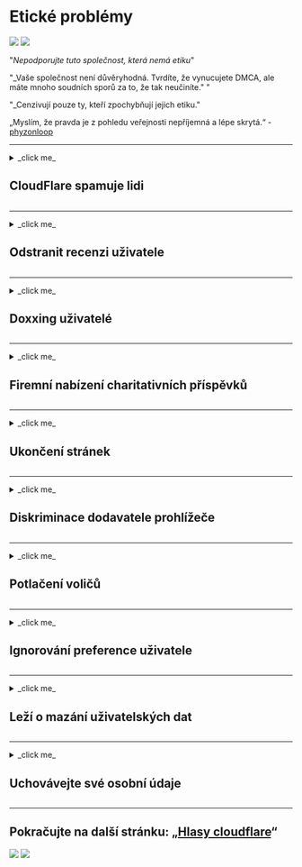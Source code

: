 # Etické problémy

![](https://codeberg.org/crimeflare/cloudflare-tor/media/branch/master/image/itsreallythatbad.jpg)
![](https://codeberg.org/crimeflare/cloudflare-tor/media/branch/master/image/telegram/c81238387627b4bfd3dcd60f56d41626.jpg)

"_Nepodporujte tuto společnost, která nemá etiku_"

"_Vaše společnost není důvěryhodná. Tvrdíte, že vynucujete DMCA, ale máte mnoho soudních sporů za to, že tak neučiníte." "

"_Cenzivují pouze ty, kteří zpochybňují jejich etiku."

„Myslím, že pravda je z pohledu veřejnosti nepříjemná a lépe skrytá.“ - [phyzonloop](https://twitter.com/phyzonloop)


---


<details>
<summary> _click me_

## CloudFlare spamuje lidi
</summary>


Cloudflare odesílá nevyžádané e-maily uživatelům, kteří nepoužívají Cloudflare.

- E-maily odesílejte pouze odběratelům, kteří se přihlásili
- Když uživatel řekne „zastavit“, zastavte odesílání e-mailů

Je to tak jednoduché. Ale Cloudflare to nezajímá.
Cloudflare uvedl, že používá jejich službu [může zastavit všechny spammery nebo útočníky](https://support.cloudflare.com/hc/en-us/articles/200170066-Will-activating-Cloudflare-stop-all-spamerers-or-attackers- ).
Jak můžeme zastavit _Cloudflare spammers_ bez aktivace Cloudflare?


![](https://codeberg.org/crimeflare/cloudflare-tor/media/branch/master/image/cfspam01.jpg)
![](https://codeberg.org/crimeflare/cloudflare-tor/media/branch/master/image/cfspam03.jpg)
![](https://codeberg.org/crimeflare/cloudflare-tor/media/branch/master/image/cfspam02.jpg)
![](https://codeberg.org/crimeflare/cloudflare-tor/media/branch/master/image/cfspambrittany.jpg)
![](https://codeberg.org/crimeflare/cloudflare-tor/media/branch/master/image/cfspamtwtr.jpg)

</details>

---

<details>
<summary> _click me_

## Odstranit recenzi uživatele
</summary>


Cloudflare censor [negativní recenze](https://web.archive.org/web/20191116004046/https://www.trustpilot.com/reviews/5aa6ee0ed5a5700a7c8cf853). Pokud na Twitteru zveřejníte text _anti-Cloudflare_, máte šanci získat [odpověď](https://twitter.com/CloudflareHelp/status/1126051764917145601) od [Cloudflare zaměstnance](cloudflare_inc/cloudflare_members.txt) s „_ [Ne, není to](PEOPLE.md) _ ". Pokud na některý web s recenzemi vložíte negativní recenzi, pokusí se [censor](https://twitter.com/phyzonloop/status/1178836176985366529) [it](https://twitter.com/dxgl_org/status/1178722159432220672 ).


![](https://codeberg.org/crimeflare/cloudflare-tor/media/branch/master/image/cfcenrev_01.jpg)
![](https://codeberg.org/crimeflare/cloudflare-tor/media/branch/master/image/cfcenrev_02.jpg)
![](https://codeberg.org/crimeflare/cloudflare-tor/media/branch/master/image/cfcenrev_03.jpg)

</details>

---

<details>
<summary> _click me_

## Doxxing uživatelé
</summary>


Cloudflare má masivní [problém obtěžování](https://web.archive.org/web/20171024040313/http://www.businessinsider.com/cloudflare-ceo-suggests-people-who-report-online-abuse-use -falešné názvy-2017-5).
Cloudflare [sdílí osobní informace](https://archive.ph/ePdvi) z těch [kdo](https://twitter.com/ZJemptv/status/898299709634248704) [stěžuje si](https://twitter.com/TinyPirate/status/554718958176067584) [about](https://twitter.com/remembrancermx/status/1010329041235148802) [hosted](https://twitter.com/Bridaguy/status/915003769280172037) [sites](https://twitter .com/HelloAndrew/status/897260208845500416). Někdy vás požádají o poskytnutí
vaše skutečné ID. Pokud se nechcete nechat obtěžovat, [napadli](https://twitter.com/NiteShade925/status/1158469203420205056), [zahodili](https://boingboing.net/2015/01/19/invasion-boards -set-out-to-rui.html) nebo [zabitý](https://twitter.com/RusEmbUSA/status/1187363092793040901), raději se držte dál od webů Cloudflared.


![](https://codeberg.org/crimeflare/cloudflare-tor/media/branch/master/image/cfdox_what.jpg)
![](https://codeberg.org/crimeflare/cloudflare-tor/media/branch/master/image/cfdox_swat.jpg)
![](https://codeberg.org/crimeflare/cloudflare-tor/media/branch/master/image/cfdox_kill.jpg)
![](https://codeberg.org/crimeflare/cloudflare-tor/media/branch/master/image/cfdox_threat.jpg)
![](https://codeberg.org/crimeflare/cloudflare-tor/media/branch/master/image/cfdox_dox.jpg)
![](https://codeberg.org/crimeflare/cloudflare-tor/media/branch/master/image/cfdox_ex1.jpg)
![](https://codeberg.org/crimeflare/cloudflare-tor/media/branch/master/image/cfdox_ex2.jpg)

</details>

---

<details>
<summary> _click me_

## Firemní nabízení charitativních příspěvků
</summary>


CloudFlare žádá o charitativní příspěvky (https://web.archive.org/web/20191112033605/https://opencollective.com/cloudflarecollective#section-about). Je docela děsivé, že americká korporace by požádala o charitu spolu s neziskovými organizacemi, které mají dobré důvody. Pokud máte rádi [blokování lidí nebo ztrácíte čas jiných lidí](PEOPLE.md), možná budete chtít objednat nějaké pizzy zaměstnancům Cloudflare.


![](https://codeberg.org/crimeflare/cloudflare-tor/media/branch/master/image/cfdonate.jpg)

</details>

---

<details>
<summary> _click me_

## Ukončení stránek
</summary>


Co uděláte, pokud váš web klesne _suddenly_? Existují zprávy, že Cloudflare je [mazání](https://twitter.com/stefan_eady/status/1126033791267426304) [uživatel](https://twitter.com/derivativeburke/status/903755267053117440) [konfigurace](https://twitter.com/lordscarlet/status/1046785164792205314) nebo [zastavení služby bez varování](https://twitter.com/svolentin/status/1227324408475344896), [tiše](https://twitter.com/BlnaryMlke/status/1194339461984854018). Doporučujeme vám najít [lepšího poskytovatele](what-to-do.md).

![](https://codeberg.org/crimeflare/cloudflare-tor/media/branch/master/image/cftmnt.jpg)

</details>

---

<details>
<summary> _click me_

## Diskriminace dodavatele prohlížeče
</summary>


CloudFlare poskytuje preferenční zacházení těm, kteří používají Firefox, zatímco poskytuje nepřátelské zacházení uživatelům jiných prohlížečů než Tor.
Uživatelé nepřátel, kteří oprávněně odmítají vykonávat nesvobodný javascript, dostávají také nepřátelské zacházení.
Tato nerovnost v přístupu je zneužitím neutrality sítě a zneužitím moci.

![](https://codeberg.org/crimeflare/cloudflare-tor/media/branch/master/image/browdifftbcx.gif)

- Vlevo: `Tor Browser`, Right:` Chrome`. Stejná adresa IP.

![](https://codeberg.org/crimeflare/cloudflare-tor/media/branch/master/image/browserdiff.jpg)

- Vlevo: `[Tor Browser] Javascript Disabled, Cookie Enabled`
- Vpravo: `[Chrome] Javascript Enabled, Cookie Disabled`

![](https://codeberg.org/crimeflare/cloudflare-tor/media/branch/master/image/cfsiryoublocked.jpg)

- QuteBrowser (menší prohlížeč) bez Tor (Clearnet IP)

| *** Prohlížeč *** | *** Ošetření přístupu *** |
| --- | --- |
| Prohlížeč Tor (povolen Javascript) přístup povolen |
| Firefox (povolen Javascript) přístup snížen |
| Chromium (povolen Javascript) přístup snížen (posouvá Google reCAPTCHA) |
| Chromium nebo Firefox (Javascript zakázán) přístup odepřen (tlačí * přerušeno * Google reCAPTCHA) |
| Chromium nebo Firefox (Cookie zakázáno) přístup odepřen |
| QuteBrowser | přístup odepřen |
| rys ostrovid | přístup odepřen |
| w3m | přístup odepřen |
| wget | přístup odepřen |


„Proč nepoužíváte tlačítko Audio k vyřešení snadné výzvy?“

Ano, existuje zvukové tlačítko, ale _always_ [nefunguje přes Tor](https://trac.torproject.org/projects/tor/ticket/23840). Po kliknutí na tuto zprávu se zobrazí tato zpráva:

```
Zkuste to později znovu
Váš počítač nebo síť může odesílat automatické dotazy.
V zájmu ochrany našich uživatelů nemůžeme váš požadavek zpracovat.
Pro více informací navštivte naši stránku nápovědy
```

</details>

---

<details>
<summary> _click me_

## Potlačení voličů
</summary>


Voliči ve státech USA se registrují, aby nakonec hlasovali prostřednictvím webové stránky státního tajemníka ve státě svého bydliště.
Úřady státního tajemníka ovládané republikány se zapojují do potlačování voličů tím, že prohledávají webové stránky státního tajemníka prostřednictvím služby Cloudflare.
Cloudflareovo nepřátelské zacházení s uživateli Tor, jeho pozice MITM jako centralizovaného globálního bodu dohledu a celkově jeho škodlivá role
činí potenciální voliče neochotnými se zaregistrovat. Obzvláště liberálové mají sklon přijímat soukromí. Formuláře pro registraci voličů shromažďují citlivé informace o politickém sklonu voliče, jeho fyzické fyzické adrese, čísle sociálního zabezpečení a datu narození.
Většina států zveřejňuje pouze podmnožinu těchto informací, ale Cloudflare vidí *** všechny *** tyto informace, když se někdo zaregistruje k hlasování.

Všimněte si, že registrace papíru neobchází Cloudflare, protože tajemník pracovníků státní správy zadávání dat bude pravděpodobně používat
Webové stránky Cloudflare pro zadávání údajů.

![](https://codeberg.org/crimeflare/cloudflare-tor/media/branch/master/image/cfvotm_01.jpg)
![](https://codeberg.org/crimeflare/cloudflare-tor/media/branch/master/image/cfvotm_02.jpg)

- Change.org je slavný web pro shromažďování hlasů a přijímání opatření. „[Lidé na celém světě zahajují kampaně, mobilizují příznivce a spolupracují s tvůrci rozhodnutí na řízení řešení.](https://web.archive.org/web/20200206120027/https://www.change.org/about)“
Bohužel mnoho lidí nemůže zobrazit change.org vůbec kvůli agresivnímu filtru Cloudflare. Je jim blokováno podepsání petice, čímž jsou vyloučeny z demokratického procesu. Používání jiné platformy bez cloudů, jako je [OpenPetition](https://www.openpetition.eu/content/about_us), pomáhá problém vyřešit.

![](https://codeberg.org/crimeflare/cloudflare-tor/media/branch/master/image/changeorgasn.jpg)
![](https://codeberg.org/crimeflare/cloudflare-tor/media/branch/master/image/changeorgtor.jpg)

- „[aténský projekt](https://www.cloudflare.com/athenian/) společnosti Cloudflare nabízí bezplatnou ochranu na celostátní a místní volební stránce na podnikové úrovni. Řekli, že „jejich voliči mají přístup k informacím o volbách a registraci voličů“, ale je to lež, protože mnoho lidí prostě nemůže prohlížet web vůbec.

</details>

---

<details>
<summary> _click me_

## Ignorování preference uživatele
</summary>


Pokud se odhlásíte, očekáváte, že o tom neobdržíte žádný e-mail. Cloudflare ignoruje preference uživatele a sdílí data s korporacemi třetích stran [bez souhlasu zákazníka](https://twitter.com/thexpaw/status/1108424723233419264). Pokud používáte bezplatný tarif, někdy vám pošlou e-mail s žádostí o zakoupení měsíčního předplatného.

![](https://codeberg.org/crimeflare/cloudflare-tor/media/branch/master/image/cfviopl_tp.jpg)

</details>

---

<details>
<summary> _click me_

## Leží o mazání uživatelských dat
</summary>


Podle tohoto [bývalého blogu zákazníka s cloudflare](https://shkspr.mobi/blog/2019/11/can-you-trust-cloudflare-with-your-personal-data/) spočívá Cloudflare v mazání účtů. V dnešní době mnoho společností [vaše data uchovává](https://justdeleteme.xyz/) po uzavření nebo odebrání účtu. Většina dobrých společností o tom zmiňuje ve svých zásadách ochrany osobních údajů. Cloudflare? Ne.

```
2019-08-05 CloudFlare mi poslal potvrzení, že můj účet odstranili.
2019-10-02 Obdržel jsem e-mail od CloudFlare „protože jsem zákazník“
```

Cloudflare nevěděla o slovu „odstranit“. Pokud je to skutečně _removed_, proč tento bývalý zákazník dostal e-mail? Také zmínil, že zásady ochrany osobních údajů Cloudflare o tom nezmiňují.

```
Jejich nové zásady ochrany osobních údajů nezmínují uchovávání údajů po dobu jednoho roku.
```

![](https://codeberg.org/crimeflare/cloudflare-tor/media/branch/master/image/cfviopl_notdel.jpg)

Jak můžete věřit Cloudflare, pokud [jejich zásady ochrany osobních údajů jsou LIE](https://twitter.com/daviddlow/status/1197787135526555648)?

</details>

---

<details>
<summary> _click me_

## Uchovávejte své osobní údaje
</summary>


Odstranění účtu Cloudflare je [tvrdá úroveň](https://justdeleteme.xyz/).

```
Vložte podpůrný lístek pomocí kategorie „Účet“,
a požádat o odstranění účtu v těle zprávy.
Před žádostí o smazání musíte mít k účtu nepřipojené žádné domény ani kreditní karty.
```

Obdržíte [tento potvrzovací e-mail](https://twitter.com/originalesushi/status/1199041528414527495).

![](https://codeberg.org/crimeflare/cloudflare-tor/media/branch/master/image/cf_deleteandkeep.jpg)

„Začali jsme zpracovávat vaši žádost o odstranění“, ale „Vaše osobní údaje budeme i nadále ukládat“.

Můžete tomu věřit?

</details>

---

## Pokračujte na další stránku: „[Hlasy cloudflare](../PEOPLE.md)“

![](https://codeberg.org/crimeflare/cloudflare-tor/media/branch/master/image/freemoldybread.jpg)
![](https://codeberg.org/crimeflare/cloudflare-tor/media/branch/master/image/cfisnotanoption.jpg)
